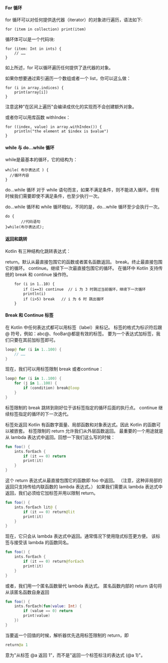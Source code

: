 #### For 循环
for 循环可以对任何提供迭代器（iterator）的对象进行遍历，语法如下:
```
for (item in collection) print(item)
```
循环体可以是一个代码块:
```
for (item: Int in ints) {
    // ……
}
```
如上所述，for 可以循环遍历任何提供了迭代器的对象。

如果你想要通过索引遍历一个数组或者一个 list，你可以这么做：
```
for (i in array.indices) {
    print(array[i])
}
```
注意这种"在区间上遍历"会编译成优化的实现而不会创建额外对象。

或者你可以用库函数 withIndex：
```
for ((index, value) in array.withIndex()) {
    println("the element at $index is $value")
}
```

#### while 与 do...while 循环
while是最基本的循环，它的结构为：
```
while( 布尔表达式 ) {
  //循环内容
}
```
do…while 循环 对于 while 语句而言，如果不满足条件，则不能进入循环。但有时候我们需要即使不满足条件，也至少执行一次。

do…while 循环和 while 循环相似，不同的是，do…while 循环至少会执行一次。
```
do {
       //代码语句
}while(布尔表达式);
```

#### 返回和跳转
Kotlin 有三种结构化跳转表达式：

return。默认从最直接包围它的函数或者匿名函数返回。
break。终止最直接包围它的循环。
continue。继续下一次最直接包围它的循环。
在循环中 Kotlin 支持传统的 break 和 continue 操作符。

```
    for (i in 1..10) {
        if (i==3) continue  // i 为 3 时跳过当前循环，继续下一次循环
        println(i)
        if (i>5) break   // i 为 6 时 跳出循环
    }
```

#### Break 和 Continue 标签
在 Kotlin 中任何表达式都可以用标签（label）来标记。 标签的格式为标识符后跟 @ 符号，例如：abc@、fooBar@都是有效的标签。 要为一个表达式加标签，我们只要在其前加标签即可。
```kotlin
loop@ for (i in 1..100) {
    // ……
}
```
现在，我们可以用标签限制 break 或者continue：
```kotlin
loop@ for (i in 1..100) {
    for (j in 1..100) {
        if (condition) break@loop
    }
}
```
标签限制的 break 跳转到刚好位于该标签指定的循环后面的执行点。 continue 继续标签指定的循环的下一次迭代。

标签处返回
Kotlin 有函数字面量、局部函数和对象表达式。因此 Kotlin 的函数可以被嵌套。 标签限制的 return 允许我们从外层函数返回。 最重要的一个用途就是从 lambda 表达式中返回。回想一下我们这么写的时候：
```kotlin
fun foo() {
    ints.forEach {
        if (it == 0) return
        print(it)
    }
}
```
这个 return 表达式从最直接包围它的函数即 foo 中返回。 （注意，这种非局部的返回只支持传给内联函数的 lambda 表达式。） 如果我们需要从 lambda 表达式中返回，我们必须给它加标签并用以限制 return。

```kotlin
fun foo() {
    ints.forEach lit@ {
        if (it == 0) return@lit
        print(it)
    }
}
```
现在，它只会从 lambda 表达式中返回。通常情况下使用隐式标签更方便。 该标签与接受该 lambda 的函数同名。

```kotlin
fun foo() {
    ints.forEach {
        if (it == 0) return@forEach
        print(it)
    }
}
```
或者，我们用一个匿名函数替代 lambda 表达式。 匿名函数内部的 return 语句将从该匿名函数自身返回

```kotlin
fun foo() {
    ints.forEach(fun(value: Int) {
        if (value == 0) return
        print(value)
    })
}
```
当要返一个回值的时候，解析器优先选用标签限制的 return，即
```kotlin
return@a 1
```
意为"从标签 @a 返回 1"，而不是"返回一个标签标注的表达式 (@a 1)"。